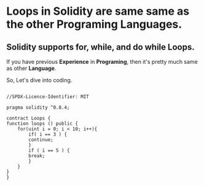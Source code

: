 # Loops in **Solidity** are same same as the other Programing Languages.

## **Solidity** supports for, while, and do while **Loops**.

If you have previous **Experience** in **Programing**, then it's pretty much same as other **Language**.

So, Let's dive into coding.

```solidity

//SPDX-Licence-Identifier: MIT

pragma solidity ^0.8.4;

contract Loops {
function loops () public {
    for(uint i = 0; i < 10; i++){
        if( i == 3 ) {
        continue;
        }
        if ( i == 5 ) {
        break;
        }
    }
}
}
```
